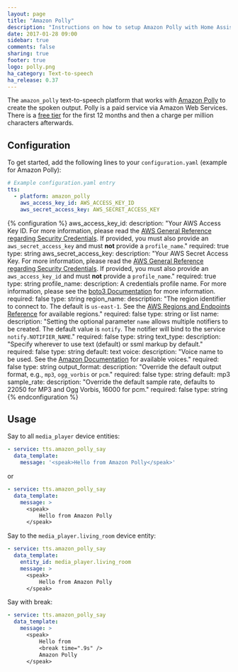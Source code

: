 ```yaml
---
layout: page
title: "Amazon Polly"
description: "Instructions on how to setup Amazon Polly with Home Assistant."
date: 2017-01-28 09:00
sidebar: true
comments: false
sharing: true
footer: true
logo: polly.png
ha_category: Text-to-speech
ha_release: 0.37
---
```


The `amazon_polly` text-to-speech platform that works with [Amazon Polly](https://aws.amazon.com/polly/) to create the spoken output.
Polly is a paid service via Amazon Web Services.  There is a [free tier](https://aws.amazon.com/polly/pricing/) for the first 12 months and then a charge per million characters afterwards.

## Configuration

To get started, add the following lines to your `configuration.yaml` (example for Amazon Polly):

```yaml
# Example configuration.yaml entry
tts:
  - platform: amazon_polly
    aws_access_key_id: AWS_ACCESS_KEY_ID
    aws_secret_access_key: AWS_SECRET_ACCESS_KEY
```

{% configuration %}
aws_access_key_id:
  description: "Your AWS Access Key ID. For more information, please read the [AWS General Reference regarding Security Credentials](http://docs.aws.amazon.com/general/latest/gr/aws-security-credentials.html). If provided, you must also provide an `aws_secret_access_key` and must **not** provide a `profile_name`."
  required: true
  type: string
aws_secret_access_key:
  description: "Your AWS Secret Access Key. For more information, please read the [AWS General Reference regarding Security Credentials](http://docs.aws.amazon.com/general/latest/gr/aws-security-credentials.html). If provided, you must also provide an `aws_access_key_id` and must **not** provide a `profile_name`."
  required: true
  type: string
profile_name:
  description: A credentials profile name. For more information, please see the [boto3 Documentation](http://boto3.readthedocs.io/en/latest/guide/configuration.html#shared-credentials-file) for more information.
  required: false
  type: string
region_name:
  description: "The region identifier to connect to. The default is `us-east-1`. See the [AWS Regions and Endpoints Reference](https://docs.aws.amazon.com/general/latest/gr/rande.html#pol_region) for available regions."
  required: false
  type: string or list
name:
  description: "Setting the optional parameter `name` allows multiple notifiers to be created. The default value is `notify`. The notifier will bind to the service `notify.NOTIFIER_NAME`."
  required: false
  type: string
text_type:
  description: "Specify wherever to use text (default) or ssml markup by default."
  required: false
  type: string
  default: text
voice:
  description: "Voice name to be used. See the [Amazon Documentation](http://docs.aws.amazon.com/polly/latest/dg/voicelist.html) for available voices."
  required: false
  type: string
output_format:
  description: "Override the default output format, e.g., `mp3`, `ogg_vorbis` or `pcm`."
  required: false
  type: string
  default: mp3
sample_rate:
  description: "Override the default sample rate, defaults to 22050 for MP3 and Ogg Vorbis, 16000 for pcm."
  required: false
  type: string
{% endconfiguration %}

 
## Usage

Say to all `media_player` device entities:

```yaml
- service: tts.amazon_polly_say
  data_template:
    message: '<speak>Hello from Amazon Polly</speak>'
```

or

```yaml
- service: tts.amazon_polly_say
  data_template:
    message: >
      <speak>
          Hello from Amazon Polly
      </speak>
```

Say to the `media_player.living_room` device entity:

```yaml
- service: tts.amazon_polly_say
  data_template:
    entity_id: media_player.living_room
    message: >
      <speak>
          Hello from Amazon Polly
      </speak>
```

Say with break:

```yaml
- service: tts.amazon_polly_say
  data_template:
    message: >
      <speak>
          Hello from
          <break time=".9s" />
          Amazon Polly
      </speak>
```
